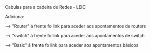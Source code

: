 Cabulas para a cadeira de Redes - LEIC

Adiciona:


--> "Router" á frente fo link para aceder aos apontamentos de routers

--> "switch" á frente fo link para aceder aos apontamentos de switch

--> "Basic" á frente fo link para aceder aos apontamentos básicos
